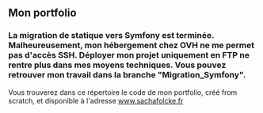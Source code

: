 ## Mon portfolio

### La migration de statique vers Symfony est terminée. Malheureusement, mon hébergement chez OVH ne me permet pas d'accès SSH. Déployer mon projet uniquement en FTP ne rentre plus dans mes moyens techniques. Vous pouvez retrouver mon travail dans la branche "Migration_Symfony".

Vous trouverez dans ce répertoire le code de mon portfolio, créé from scratch, et disponible à l'adresse www.sachafolcke.fr

